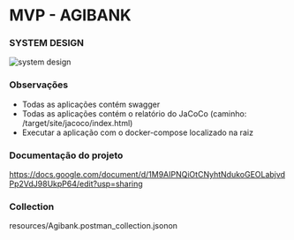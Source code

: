 # MVP - AGIBANK
### SYSTEM DESIGN
![system design](https://github.com/user-attachments/assets/cabf7d12-6bed-4b92-8fb8-da1e78e0b287)

### Observações
- Todas as aplicações contém swagger
- Todas as aplicações contém o relatório do JaCoCo (caminho: /target/site/jacoco/index.html)
- Executar a aplicação com o docker-compose localizado na raiz

### Documentação do projeto
https://docs.google.com/document/d/1M9AIPNQiOtCNyhtNdukoGEOLabjvdPp2VdJ98UkpP64/edit?usp=sharing

  ### Collection
resources/Agibank.postman_collection.jsonon
